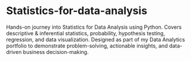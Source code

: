 # Statistics-for-data-analysis
Hands-on journey into Statistics for Data Analysis using Python. Covers descriptive &amp; inferential statistics, probability, hypothesis testing, regression, and data visualization. Designed as part of my Data Analytics portfolio to demonstrate problem-solving, actionable insights, and data-driven business decision-making.
